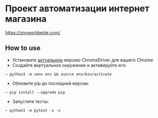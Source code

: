 # Проект автоматизации интернет магазина 
https://znyworldwide.com/


## How to use
* Установите [актуальную](https://chromedriver.chromium.org/downloads) версию ChromeDriver для вашего Chrome
* Создайте виртуальное окружение и активируйте его:
```shell script
~ python3 -m venv env && source env/bin/activate
```
* Обновите pip до последней версии:
```shell script
~ pip install --upgrade pip
```
* Запустите тесты:
```shell script
~ python3 -m pytest -s -v
```

